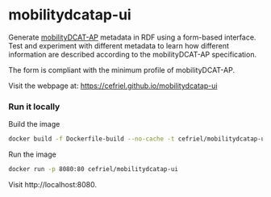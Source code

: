 # mobilitydcatap-ui

Generate [mobilityDCAT-AP](https://w3id.org/mobilitydcat-ap/) metadata in RDF using a form-based interface. Test and experiment with different metadata to learn how different information are described according to the mobilityDCAT-AP specification.

The form is compliant with the minimum profile of mobilityDCAT-AP.

Visit the webpage at: https://cefriel.github.io/mobilitydcatap-ui

### Run it locally

Build the image
```sh
docker build -f Dockerfile-build --no-cache -t cefriel/mobilitydcatap-ui .
```

Run the image
```sh
docker run -p 8080:80 cefriel/mobilitydcatap-ui
```

Visit http://localhost:8080.
